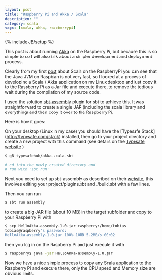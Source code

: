 ```yaml
---
layout: post
title: "Raspberry Pi and Akka / Scala"
description: ""
category: scala
tags: [scala, akka, raspberrypi]
---
```

{% include JB/setup %}

This post is about running [Akka](http://akka.io/) on the Raspberry Pi, but because this
is so simple to do I will also talk about a simpler development and
deployment process.

Clearly from my first [post](http:/2012/09/16/raspberry-pi-and-scala)
about Scala on the RaspberryPi you can see that the Java JVM on Raspbian
is not very fast, so I looked at a process of developing a Scala /
Akka application on my Linux desktop and just copy it to the Raspberry
Pi as a Jar file and execute there, to remove the tedious wait during
the compilation of my source code.


I used the solution [sbt-assembly](https://github.com/sbt/sbt-assembly)
plugin for sbt to achieve this.  It was
straightforward to create a single JAR (including the scala library and
everything) and then copy it over to the Raspberry Pi.

Here is how it goes:

On your desktop (Linux in my case) you should have the [Typesafe Stack]
(http://typesafe.com/stack)
installed, then go to your project directory and  create a new project
with this command (see details on the 
[Typesafe website](http://www.typesafe.com/resources/typesafe-stack/downloading-installing.html#akka) )

```sh
$ g8 typesafehub/akka-scala-sbt

# cd into the newly created directory and 
# run with 'sbt run'
```

Next you need to set up sbt-assembly as described on their 
[website](https://github.com/sbt/sbt-assembly),
this involves editing your project/plugins.sbt and ./build.sbt with a
few lines.

Then you can run

```sh
$ sbt run assembly
```

to create a big JAR file (about 10 MB) in the target subfolder and copy
to your Raspberry Pi with

```sh
$ scp HelloAkka-assembly-1.0.jar raspberry:/home/tobias
tobias@raspberry's password:
HelloAkka-assembly-1.0.jar 100% 10MB 5.2MB/s 00:02
```

then you log in on the Raspberry Pi and just execute it with

```sh
$ raspberry$ java -jar HelloAkka-assembly-1.0.jar
```

Now we have a nice simple process to copy any Scala application to the
Raspberry Pi and execute there, only the CPU speed and Memory size are
obvious limits.


